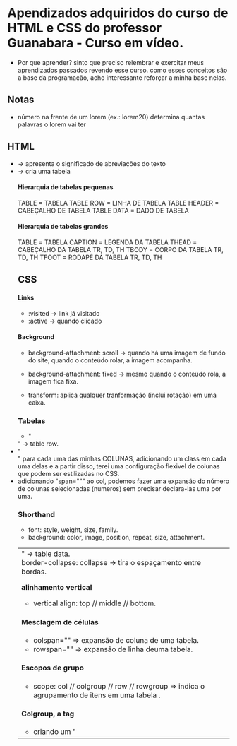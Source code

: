  # Apendizados adquiridos do curso de HTML e CSS do professor Guanabara - Curso em vídeo.
- Por que aprender?
sinto que preciso relembrar e exercitar meus aprendizados passados revendo esse curso. como esses conceitos são a base da programação, acho interessante reforçar a minha base nelas.

 ## Notas
 - número na frente de um lorem (ex.: lorem20) determina quantas palavras o lorem vai ter

 ## HTML
- <abbr tittle=""> -> apresenta o significado de abreviações do texto
- <table> -> cria uma tabela

 #### Hierarquia de tabelas pequenas
 TABLE = TABELA
    TABLE ROW = LINHA DE TABELA
        TABLE HEADER = CABEÇALHO DE TABELA
        TABLE DATA = DADO DE TABELA

#### Hierarquia de tabelas grandes
TABLE = TABELA
    CAPTION = LEGENDA DA TABELA
    THEAD = CABEÇALHO DA TABELA
        TR, TD, TH
    TBODY = CORPO DA TABELA
        TR, TD, TH
    TFOOT = RODAPÉ DA TABELA
        TR, TD, TH

 ## CSS
 #### Links
- :visited -> link já visitado
- :active -> quando clicado

 #### Background
- background-attachment: scroll -> quando há uma imagem de fundo do site, quando o conteúdo rolar, a imagem acompanha.
- background-attachment: fixed -> mesmo quando o conteúdo rola, a imagem fica fixa.

- transform: aplica qualquer tranformação (inclui rotação) em uma caixa.

 ### Tabelas
- "<tr>" -> table row.
- "<td>" -> table data.
- border-collapse: collapse -> tira o espaçamento entre bordas.

**alinhamento vertical**
- vertical align: top // middle // bottom.

#### Mesclagem de células
- colspan="" => expansão de coluna de uma tabela.
- rowspan="" => expansão de linha deuma tabela.

#### Escopos de grupo
- scope: col // colgroup // row // rowgroup => indica o agrupamento de itens em uma tabela .

#### Colgroup, a tag
- criando um "<col>" para cada uma das minhas COLUNAS, adicionando um class em cada uma delas e a partir disso, terei uma configuração flexivel de colunas que podem ser estilizadas no CSS.
- adicionando "span=""" ao col, podemos fazer uma expansão do número de colunas selecionadas (numeros) sem precisar declara-las uma por uma.

 ### Shorthand
- font: style, weight, size, family.
- background: color, image, position, repeat, size, attachment.